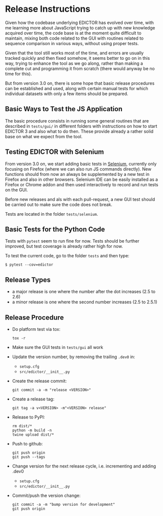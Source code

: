 # Release Instructions

Given how the codebase underlying EDICTOR has evolved over time, with me learning more about JavaScript trying to catch up with new knowledge acquired over time, the code base is at the moment quite difficult to maintain, mixing both code related to the GUI with routines related to sequence comparison in various ways, without using proper tests. 

Given that the tool still works most of the time, and errors are usually tracked quickly and then fixed somehow, it seems better to go on in this way, trying to enhance the tool as we go along, rather than making a complete cut and programming it from scratch (there would anyway be no time for this).
 
But from version 3.0 on, there is some hope that basic release procedures can be established and used, along with certain manual tests for which individual datasets with only a few items should be prepared. 

## Basic Ways to Test the JS Application

The basic procedure consists in running some general routines that are described in `tests/gui/` in different folders with instructions on how to start EDICTOR 3 and also what to do then. These provide already a rather solid base on what we expect from the tool. 

## Testing EDICTOR with Selenium

From version 3.0 on, we start adding basic tests in [Selenium](https://addons.mozilla.org/en-US/firefox/addon/selenium-ide/), currently only focusing on Firefox (where we can also run JS commands directly). New functions should from now an always be supplemented by a new test in Firefox and also in other browsers. Selenium IDE can be easily installed as a Firefox or Chrome addon and then used interactively to record and run tests on the GUI. 

Before new releases and als with each pull-request, a new GUI test should be carried out to make sure the code does not break.

Tests are located in the folder `tests/selenium`. 

## Basic Tests for the Python Code

Tests with `pytest` seem to run fine for now. Tests should be further improved, but test coverage is already rather high for now.

To test the current code, go to the folder `tests` and then type:

```shell
$ pytest --cov=edictor 
```

## Release Types
  
* a major release is one where the number after the dot increases (2.5 to 2.6)
* a minor release is one where the second number increases (2.5 to 2.5.1)

## Release Procedure

- Do platform test via tox:
  ```shell
  tox -r
  ```

- Make sure the GUI tests in `tests/gui` all work

- Update the version number, by removing the trailing `.dev0` in:
  - `setup.cfg`
  - `src/edictor/__init__.py`

- Create the release commit:
  ```shell
  git commit -a -m "release <VERSION>"
  ```

- Create a release tag:
  ```
  git tag -a v<VERSION> -m"<VERSION> release"
  ```

- Release to PyPI:
  ```shell
  rm dist/*
  python -m build -n
  twine upload dist/*
  ```

- Push to github:
  ```
  git push origin
  git push --tags
  ```

- Change version for the next release cycle, i.e. incrementing and adding .dev0
  - `setup.cfg`
  - `src/edictor/__init__.py`

- Commit/push the version change:
  ```shell
  git commit -a -m "bump version for development"
  git push origin
  ```



